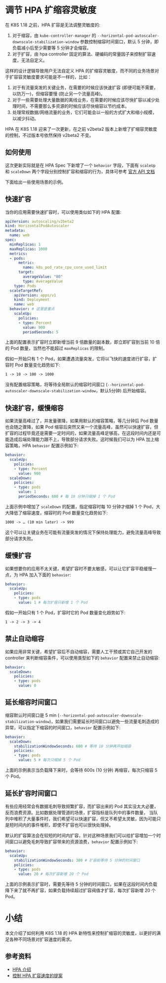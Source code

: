 # 调节 HPA 扩缩容灵敏度

在 K8S 1.18 之前，HPA 扩容是无法调整灵敏度的:

1. 对于缩容，由 `kube-controller-manager` 的 `--horizontal-pod-autoscaler-downscale-stabilization-window` 参数控制缩容时间窗口，默认 5 分钟，即负载减小后至少需要等 5 分钟才会缩容。
2. 对于扩容，由 hpa controller 固定的算法、硬编码的常量因子来控制扩容速度，无法自定义。

这样的设计逻辑导致用户无法自定义 HPA 的扩缩容灵敏度，而不同的业务场景对于扩容容灵敏度要求可能是不一样的，比如：

1. 对于有流量突发的关键业务，在需要的时候应该快速扩容 (即便可能不需要，以防万一)，但缩容要慢 (防止另一个流量高峰)。
2. 对于一些需要处理大量数据的离线业务，在需要的时候应该尽快扩容以减少处理时间，不需要那么多资源的时候应该尽快缩容以节约成本。
3. 处理常规数据/网络流量的业务，它们可能会以一般的方式扩大和缩小规模，以减少抖动。

HPA 在 K8S 1.18 迎来了一次更新，在之前 v2beta2 版本上新增了扩缩容灵敏度的控制，不过版本号依然保持 v2beta2 不变。

## 如何使用

这次更新实际就是在 HPA Spec 下新增了一个 `behavior` 字段，下面有 `scaleUp` 和 `scaleDown` 两个字段分别控制扩容和缩容的行为，具体可参考 [官方 API 文档](https://v1-18.docs.kubernetes.io/docs/reference/generated/kubernetes-api/v1.18/#horizontalpodautoscalerbehavior-v2beta2-autoscaling)

下面给出一些使用场景的示例。

## 快速扩容

当你的应用需要快速扩容时，可以使用类似如下的 HPA 配置:

```yaml
apiVersion: autoscaling/v2beta2
kind: HorizontalPodAutoscaler
metadata:
  name: web
spec:
  minReplicas: 1
  maxReplicas: 1000
  metrics:
  - pods:
      metric:
        name: k8s_pod_rate_cpu_core_used_limit
      target:
        averageValue: "80"
        type: AverageValue
    type: Pods
  scaleTargetRef:
    apiVersion: apps/v1
    kind: Deployment
    name: web
  behavior: # 这里是重点
    scaleUp:
      policies:
      - type: Percent
        value: 900
        periodSeconds: 5
```

上面的配置表示扩容时立即新增当前 9 倍数量的副本数，即立即扩容到当前 10 倍的 Pod 数量，当然也不能超过 `maxReplicas` 的限制。

假如一开始只有 1 个 Pod，如果遭遇流量突发，它将以飞快的速度进行扩容，扩容时 Pod 数量变化趋势如下:

```txt
1 -> 10 -> 100 -> 1000
```

没有配置缩容策略，将等待全局默认的缩容时间窗口 (`--horizontal-pod-autoscaler-downscale-stabilization-window`，默认5分钟) 后开始缩容。

## 快速扩容，缓慢缩容

如果流量高峰过了，并发量骤降，如果用默认的缩容策略，等几分钟后 Pod 数量也会随之骤降，如果 Pod 缩容后突然又来一个流量高峰，虽然可以快速扩容，但扩容的过程毕竟还是需要一定时间的，如果流量高峰足够高，在这段时间内还是可能造成后端处理能力跟不上，导致部分请求失败。这时候我们可以为 HPA 加上缩容策略，HPA `behavior` 配置示例如下:

```yaml
behavior:
  scaleUp:
    policies:
    - type: Percent
      value: 900
  scaleDown:
    policies:
    - type: pods
      value: 1
      periodSeconds: 600 # 每 10 分钟只缩掉 1 个 Pod
```

上面示例中增加了 `scaleDown` 的配置，指定缩容时每 10 分钟才缩掉 1 个 Pod，大大降低了缩容速度，缩容时的 Pod 数量变化趋势如下:

```txt
1000 -> … (10 min later) -> 999
```

这个可以让关键业务在可能有流量突发的情况下保持处理能力，避免流量高峰导致部分请求失败。

## 缓慢扩容

如果想要你的应用不太关键，希望扩容时不要太敏感，可以让它扩容平稳缓慢一点，为 HPA 加入下面的 `behavior`:

```yaml
behavior:
  scaleUp:
    policies:
    - type: pods
      value: 1 # 每次扩容只新增 1 个 Pod
```

假如一开始只有 1 个 Pod，扩容时它的 Pod 数量变化趋势如下:

```txt
1 -> 2 -> 3 -> 4
```

## 禁止自动缩容

如果应用非常关键，希望扩容后不自动缩容，需要人工干预或其它自己开发的 controller 来判断缩容条件，可以使用类型如下的 `behavior` 配置来禁止自动缩容:

```yaml
behavior:
  scaleDown:
    policies:
    - type: pods
      value: 0
```

## 延长缩容时间窗口

缩容默认时间窗口是 5 min (`--horizontal-pod-autoscaler-downscale-stabilization-window`)，如果我们需要延长时间窗口以避免一些流量毛刺造成的异常，可以指定下缩容的时间窗口，`behavior` 配置示例如下:

```yaml
behavior:
  scaleDown:
    stabilizationWindowSeconds: 600 # 等待 10 分钟再开始缩容
    policies:
    - type: pods
      value: 5 # 每次只缩掉 5 个 Pod
```

上面的示例表示当负载降下来时，会等待 600s (10 分钟) 再缩容，每次只缩容 5 个 Pod。

## 延长扩容时间窗口

有些应用经常会有数据毛刺导致频繁扩容，而扩容出来的 Pod 其实没太大必要，反而浪费资源。比如数据处理管道的场景，扩容指标是队列中的事件数量， 当队列中堆积了大量事件时，我们希望可以快速扩容，但又不希望太灵敏，因为可能只是短时间内的事件堆积，即使不扩容也可以很快处理掉。

默认的扩容算法会在较短的时间内扩容，针对这种场景我们可以给扩容增加一个时间窗口以避免毛刺导致扩容带来的资源浪费，`behavior` 配置示例如下:

```yaml
behavior:
  scaleUp:
    stabilizationWindowSeconds: 300 # 扩容前等待 5 分钟的时间窗口
    policies:
    - type: pods
      value: 20 # 每次扩容新增 20 个 Pod
```

上面的示例表示扩容时，需要先等待 5 分钟的时间窗口，如果在这段时间内负载降下来了就不再扩容，如果负载持续超过扩容阀值才扩容，每次扩容新增 20 个 Pod。

# 小结

本文介绍了如何利用 K8S 1.18 的 HPA 新特性来控制扩缩容的灵敏度，以更好的满足各种不同场景对扩容速度的需求。

## 参考资料

* [HPA 介绍](https://kubernetes.io/docs/tasks/run-application/horizontal-pod-autoscale/)
* [控制 HPA 扩容速度的提案](https://github.com/kubernetes/enhancements/blob/master/keps/sig-autoscaling/20190307-configurable-scale-velocity-for-hpa.md)
